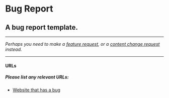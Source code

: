 # Bug Report
## A bug report template.

---

_Perhaps you need to make a [feature request](/feature-request.md), or a [content change request](/content-change-request.md) instead._

---

#### URLs
##### Please list any relevant URLs:
   * [Website that has a bug](#)
